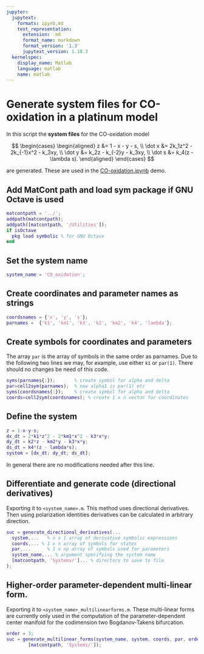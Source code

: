 ```yaml
---
jupyter:
  jupytext:
    formats: ipynb,md
    text_representation:
      extension: .md
      format_name: markdown
      format_version: '1.3'
      jupytext_version: 1.10.3
  kernelspec:
    display_name: Matlab
    language: matlab
    name: matlab
---
```


# Generate system files for CO-oxidation in a platinum model

In this script the __system files__ for the CO-oxidation model

$$
\begin{cases}
\begin{aligned}
z &= 1 - x - y - s, \\
\dot x &= 2k_1z^2 - 2k_{-1}x^2 - k_3xy, \\
\dot y &= k_2z - k_{-2}y - k_3xy, \\
\dot s &= k_4(z - \lambda s).
\end{aligned}
\end{cases}
$$

are generated. These are used in the [CO-oxidation.ipynb](./CO-oxidation.ipynb)
demo.


## Add MatCont path and load sym package if GNU Octave is used

```matlab
matcontpath = '../';
addpath(matcontpath);
addpath([matcontpath, '/Utilities']);
if isOctave
  pkg load symbolic % for GNU Octave
end
```

## Set the system name

```matlab
system_name = 'CO_oxidation';
```

## Create coordinates and parameter names as strings 

```matlab
coordsnames = {'x', 'y', 's'};
parnames =  {'k1', 'km1', 'k3', 'k2', 'km2', 'k4', 'lambda'};
```

## Create symbols for coordinates and parameters
The array `par` is the array of symbols in the same order as parnames.
Due to the following two lines we may, for example, use either `k1` or
`par(1)`. There should no changes be need of this code.

```matlab
syms(parnames{:});       % create symbol for alpha and delta
par=cell2sym(parnames);  % now alpha1 is par(1) etc
syms(coordsnames{:});    % create symbol for alpha and delta
coords=cell2sym(coordsnames); % create 1 x n vector for coordinates
```

## Define the system

```matlab
z = 1-x-y-s;
dx_dt = 2*k1*z^2 - 2*km1*x^2 - k3*x*y;
dy_dt = k2*z - km2*y - k3*x*y;
ds_dt = k4*(z - lambda*s);
system = [dx_dt; dy_dt; ds_dt];
```

In general there are no modifications needed after this line.

## Differentiate and generate code (directional derivatives)

Exporting it to `<system_name>.m`. This method uses directional derivatives.
Then using polarization identities derivatives can be calculated in arbitrary
direction.

```matlab
suc = generate_directional_derivatives(...
  system,...   % n x 1 array of derivative symbolic expressions
  coords,... % 1 x n array of symbols for states
  par,...      % 1 x np array of symbols used for parameters
  system_name,... % argument specifying the system name
  [matcontpath, 'Systems/']... % directory to save to file
);
```

## Higher-order parameter-dependent multi-linear form.

Exporting it to `<system_name>_multilinearforms.m`. These multi-linear forms are
currently only used in the computation of the parameter-dependent center
manifold for the codimension two Bogdanov-Takens bifurcation.

```matlab
order = 3;
suc = generate_multilinear_forms(system_name, system, coords, par, order, ...
        [matcontpath, 'Systems/']);
```
